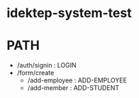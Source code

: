 # idektep-system-test

# PATH
* /auth/signin : LOGIN
* /form/create
  * /add-employee : ADD-EMPLOYEE
  * /add-member : ADD-STUDENT

